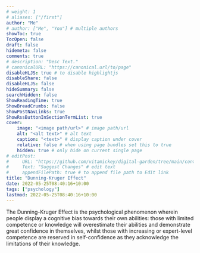 ```yaml
---
# weight: 1
# aliases: ["/first"]
author: "Me"
# author: ["Me", "You"] # multiple authors
showToc: true
TocOpen: false
draft: false
hidemeta: false
comments: true
# description: "Desc Text."
# canonicalURL: "https://canonical.url/to/page"
disableHLJS: true # to disable highlightjs
disableShare: false
disableHLJS: false
hideSummary: false
searchHidden: false
ShowReadingTime: true
ShowBreadCrumbs: false
ShowPostNavLinks: true
ShowRssButtonInSectionTermList: true
cover:
    image: "<image path/url>" # image path/url
    alt: "<alt text>" # alt text
    caption: "<text>" # display caption under cover
    relative: false # when using page bundles set this to true
    hidden: true # only hide on current single page
# editPost:
#     URL: "https://github.com/vitamickey/digital-garden/tree/main/content"
#     Text: "Suggest Changes" # edit text
#     appendFilePath: true # to append file path to Edit link
title: "Dunning-Kruger Effect"
date: 2022-05-25T08:40:16+10:00
tags: ["psychology"]
lastmod: 2022-05-25T08:40:16+10:00
---
```


The Dunning-Kruger Effect is the psychological phenomenon wherein people display a cognitive bias towards their own abilities: those with limited competence or knowledge will overestimate their abilities and demonstrate great confidence in themselves, whilst those with increasing or expert-level competence are reserved in self-confidence as they acknowledge the limitations of their knowledge. 